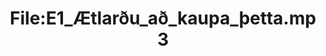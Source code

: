 ---
title: File:E1_Ætlarðu_að_kaupa_þetta.mp3
recording of: Ætlarðu að kaupa þetta?
reading speed: slow
speaker: E
license: CC0
---